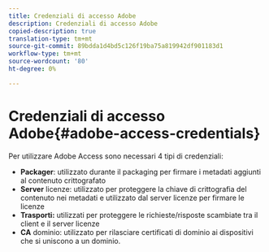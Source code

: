 ```yaml
---
title: Credenziali di accesso Adobe
description: Credenziali di accesso Adobe
copied-description: true
translation-type: tm+mt
source-git-commit: 89bdda1d4bd5c126f19ba75a819942df901183d1
workflow-type: tm+mt
source-wordcount: '80'
ht-degree: 0%

---
```



# Credenziali di accesso Adobe{#adobe-access-credentials}

Per utilizzare Adobe Access sono necessari 4 tipi di credenziali:

* **Packager**: utilizzato durante il packaging per firmare i metadati aggiunti al contenuto crittografato
* **Server** licenze: utilizzato per proteggere la chiave di crittografia del contenuto nei metadati e utilizzato dal server licenze per firmare le licenze
* **Trasporti:** utilizzati per proteggere le richieste/risposte scambiate tra il client e il server licenze
* **CA** dominio: utilizzato per rilasciare certificati di dominio ai dispositivi che si uniscono a un dominio.


